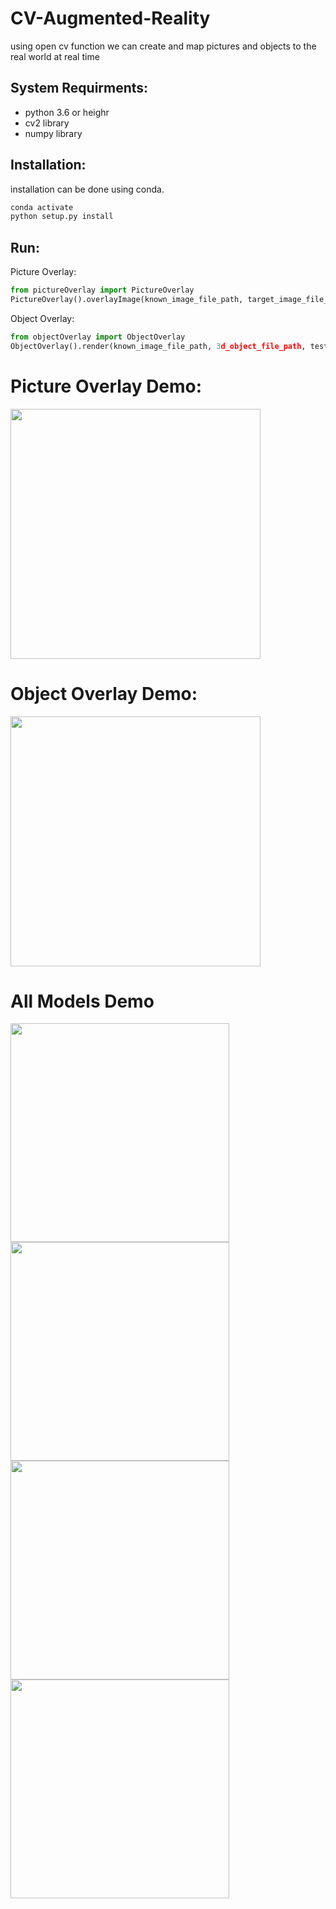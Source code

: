 # CV-Augmented-Reality
using open cv function we can create and map pictures and objects to the real world at real time

## System Requirments:
- python 3.6 or heighr
- cv2 library
- numpy library

## Installation:
installation can be done using conda.

```cmd
conda activate
python setup.py install
```

## Run:
Picture Overlay:

```python
from pictureOverlay import PictureOverlay
PictureOverlay().overlayImage(known_image_file_path, target_image_file_path, test_video_file_path, videoOutput)
```    

Object Overlay:
```python
from objectOverlay import ObjectOverlay
ObjectOverlay().render(known_image_file_path, 3d_object_file_path, test_video_file_path, calibration_video_file_path, videoOutput)
```


# Picture Overlay Demo:
<img src="demo/picture overlay demo.gif" height="400">

# Object Overlay Demo:
<img src="demo/3d model rendering demo.gif" height="400">

# All Models Demo
<img src="demo/temp/drill model.gif" height="350"> <img src="demo/temp/dragon model.gif" height="350"> <img src="demo/temp/chess board model.gif" height="350"> <img src="demo/temp/cube model detection.gif" height="350">
